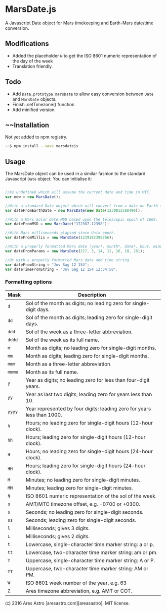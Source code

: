 # MarsDate.js
A Javascript Date object for Mars timekeeping and Earth-Mars date/time conversion.

## Modifications
* Added the placeholder `N` to get the ISO 8601 numeric representation of the day of the week
* Translation friendly.

## Todo
* Add `Data.prototype.marsDate` to allow easy conversion between `Date` and `MarsDate` objects.
* Finish .setTimezone() function.
* Add minified version

## ~~Installation
Not yet added to npm registry.

```bash
~~$ npm install --save marsdatejs
```

## Usage

The MarsDate object can be used in a similar fashion to the standard Javascript `Date` object. You can initialise it:

```js

//As undefined which will assume the current date and time in MTC.
var now = new MarsDate();

//With a standard Date object which will convert from a date on Earth to a Mars date.
var dateFromEarthDate = new MarsDate(new Date(1230812388499));

//With a Mars Solar Date MSD based upon the telescopic epoch of 1609.
var dateFromMSD = new MarsDate("172387.12398");

//With Mars milliseconds elapsed since Unix epoch.
var dateFromMillis = new MarsDate(1239182398766);

//With a properly formatted Mars date (year*, month*, date*, hour, minute, second, millisecond) * = required.
var dateFromParams = new MarsDate(217, 3, 14, 12, 16, 18, 261);

//Or with a properly formatted Mars date and time string
var dateFromString = "Jov Sag 12 154";
var dateTimeFromString = "Jov Sag 12 154 12:34:50";

```

### Formatting options

Mask | Description
---- | -----------
`d` | Sol of the month as digits; no leading zero for single-digit days.
`dd` | Sol of the month as digits; leading zero for single-digit days.
`ddd` | Sol of the week as a three-letter abbreviation.
`dddd` | Sol of the week as its full name.
`m` | Month as digits; no leading zero for single-digit months.
`mm` | Month as digits; leading zero for single-digit months.
`mmm` | Month as a three-letter abbreviation.
`mmmm` | Month as its full name.
`y` | Year as digits; no leading zero for less than four-digit years.
`yy` | Year as last two digits; leading zero for years less than 10.
`yyyy` | Year represented by four digits; leading zero for years less than 1000.
`h` | Hours; no leading zero for single-digit hours (12-hour clock).
`hh` | Hours; leading zero for single-digit hours (12-hour clock).
`H` | Hours; no leading zero for single-digit hours (24-hour clock).
`HH` | Hours; leading zero for single-digit hours (24-hour clock).
`M` | Minutes; no leading zero for single-digit minutes.
`MM` | Minutes; leading zero for single-digit minutes.
`N` | ISO 8601 numeric representation of the sol of the week.
`o` | AMT/MTC timezone offset, e.g. -0700 or +0300.
`s` | Seconds; no leading zero for single-digit seconds.
`ss` | Seconds; leading zero for single-digit seconds.
`l` |  Milliseconds; gives 3 digits.
`L` | Milliseconds; gives 2 digits.
`t`	| Lowercase, single-character time marker string: a or p.
`tt` | Lowercase, two-character time marker string: am or pm.
`T` | Uppercase, single-character time marker string: A or P.
`TT` | Uppercase, two-character time marker string: AM or PM.
`W` | ISO 8601 week number of the year, e.g. 63
`Z` | Ares timezone abbreviation, e.g. AMT or COT.

(c) 2016 Ares Astro [aresastro.com][areasastro], MIT license.
